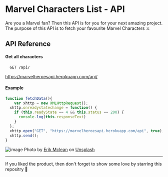 # Marvel Characters List - API
Are you a Marvel fan? Then this API is for you for your next amazing project. The purpose of this API is to fetch your favourite Marvel Characters ⚔️


## API Reference

#### Get all characters

```http
  GET /api/
```
https://marvelheroesapi.herokuapp.com/api/

#### Example
```js
function fetchData(){
	var xhttp = new XMLHttpRequest();
  xhttp.onreadystatechange = function() {
    if (this.readyState == 4 && this.status == 200) {
      console.log(this.responseText)
    }
  };
  xhttp.open("GET", "https://marvelheroesapi.herokuapp.com/api", true);
  xhttp.send();
}
```

![image](https://user-images.githubusercontent.com/65452005/142715126-2180593e-4771-4c60-88f2-955358c8bad0.png)
Photo by <a href="https://unsplash.com/@introspectivedsgn?utm_source=unsplash&utm_medium=referral&utm_content=creditCopyText">Erik Mclean</a> on <a href="https://unsplash.com/s/photos/marvel?utm_source=unsplash&utm_medium=referral&utm_content=creditCopyText">Unsplash</a>
  

* * *

If you liked the product, then don't forget to show some love by starring this repositry 🙂





